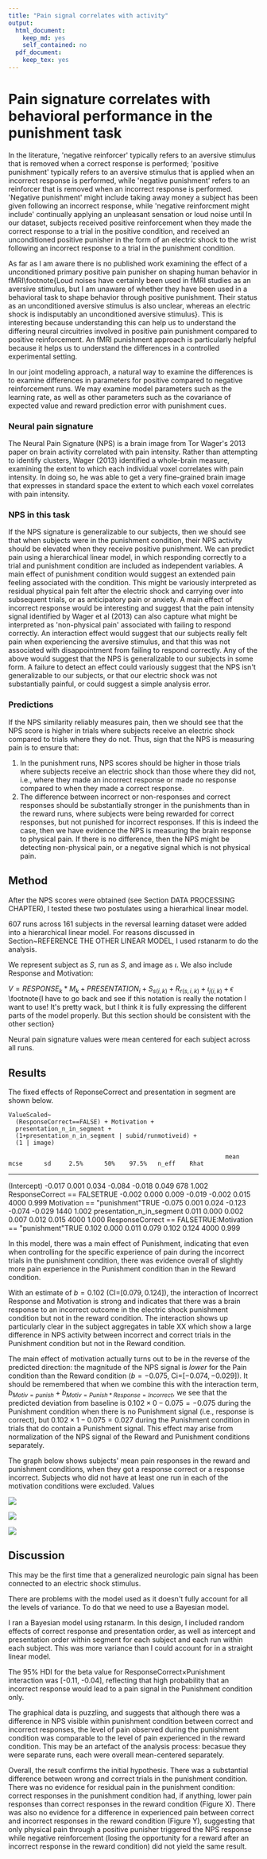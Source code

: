 ```yaml
---
title: "Pain signal correlates with activity"
output:
  html_document:
    keep_md: yes
    self_contained: no
  pdf_document:
    keep_tex: yes
---
```


# Pain signature correlates with behavioral performance in the punishment task

In the literature, 'negative reinforcer' typically refers to an aversive stimulus that is removed when a correct response is performed; 'positive punishment' typically refers to an aversive stimulus that is applied when an incorrect response is performed, while 'negative punishment' refers to an reinforcer that is removed when an incorrect response is performed. 'Negative punishment' might include taking away money a subject has been given following an incorrect response, while 'negative reinforcment might include' continually applying an unpleasant sensation or loud noise until In our dataset, subjects received positive reinforcement when they made the correct response to a trial in the positive condition, and received an unconditioned positive punisher in the form of an electric shock to the wrist following an incorrect response to a trial in the punishment condition.

As far as I am aware there is no published work examining the effect of a unconditioned primary positive pain punisher on shaping human behavior in fMRI\footnote{Loud noises have certainly been used in fMRI studies as an aversive stimulus, but I am unaware of whether they have been used in a behavioral task to shape behavior through positive punishment. Their status as an unconditioned aversive stimulus is also unclear, whereas an electric shock is indisputably an unconditioned aversive stimulus}. This is interesting because understanding this can help us to understand the differing neural circuitries involved in positive pain punishment compared to positive reinforcement. An fMRI punishment approach is particularly helpful because it helps us to understand the differences in a controlled experimental setting.

In our joint modeling approach, a natural way to examine the differences is to examine differences in parameters for positive compared to negative reinforcement runs. We may examine model parameters such as the learning rate, as well as other parameters such as the covariance of expected value and reward prediction error with punishment cues.

### Neural pain signature

The Neural Pain Signature (NPS) is a brain image from Tor Wager's 2013 paper on brain activity correlated with pain intensity. Rather than attempting to identify clusters, Wager (2013) identified a whole-brain measure, examining the extent to which each individual voxel correlates with pain intensity. In doing so, he was able to get a very fine-grained brain image that expresses in standard space the extent to which each voxel correlates with pain intensity. 



### NPS in this task

If the NPS signature is generalizable to our subjects, then we should see that when subjects were in the punishment condition, their NPS activity should be elevated when they receive positive punishment. We can predict pain using a hierarchical linear model, in which responding correctly to a trial and punishment condition are included as independent variables. A main effect of punishment condition would suggest an extended pain feeling associated with the condition. This might be variously interpreted as residual physical pain felt after the electric shock and carrying over into subsequent trials, or as anticipatory pain or anxiety. A main effect of incorrect response would be interesting and suggest that the pain intensity signal identified by Wager et al (2013) can also capture what might be interpreted as 'non-physical pain' associated with failing to respond correctly. An interaction effect would suggest that our subjects really felt pain when experiencing the aversive stimulus, and that this was not associated with disappointment from failing to respond correctly. Any of the above would suggest that the NPS is generalizable to our subjects in some form. A failure to detect an effect could variously suggest that the NPS isn't generalizable to our subjects, or that our electric shock was not substantially painful, or could suggest a simple analysis error.

### Predictions

If the NPS similarity reliably measures pain, then we should see that the NPS score is higher in trials where subjects receive an electric shock compared to trials where they do not. Thus, sign that the NPS is measuring pain is to ensure that:

 1. In the punishment runs, NPS scores should be higher in those trials where subjects receive an electric shock than those where they did not, i.e., where they made an incorrect response or made no response compared to when they made a correct response.
 2. The difference between incorrect or non-responses and correct responses should be substantially stronger in the punishments than in the reward runs, where subjects were being rewarded for correct responses, but not punished for incorrect responses. If this is indeed the case, then we have evidence the NPS is measuring the brain response to physical pain. If there is no difference, then the NPS might be detecting non-physical pain, or a negative signal which is not physical pain.

## Method

After the NPS scores were obtained (see Section DATA PROCESSING CHAPTER), I tested these two postulates using a hierarhical linear model.






607 runs across 161 subjects in the reversal learning dataset were added into a hierarchical linear model. For reasons discussed in Section~REFERENCE THE OTHER LINEAR MODEL, I used rstanarm to do the analysis.

We represent subject as $S$, run as $S$, and image as $\iota$. We also include Response and Motivation:

$V=\mathit{RESPONSE}_k*M_k+\mathit{PRESENTATION}_{i} + S_{s(i, k )} + R_{r(s,i , k )} + \iota_{j(i, k)} + \epsilon$ \footnote{I have to go back and see if this notation is really the notation I want to use! It's pretty wack, but I think it is fully expressing the different parts of the model properly. But this section should be consistent with the other section}

Neural pain signature values were mean centered for each subject across all runs.

## Results

The fixed effects of ReponseCorrect and presentation in segment are shown below.


```{}
ValueScaled~
  (ResponseCorrect==FALSE) + Motivation + 
  presentation_n_in_segment + 
  (1+presentation_n_in_segment | subid/runmotiveid) + 
  (1 | image)

```






                                                                 mean    mcse      sd     2.5%      50%    97.5%   n_eff    Rhat
------------------------------------------------------------  -------  ------  ------  -------  -------  -------  ------  ------
(Intercept)                                                    -0.017   0.001   0.034   -0.084   -0.018    0.049     678   1.002
ResponseCorrect == FALSETRUE                                   -0.002   0.000   0.009   -0.019   -0.002    0.015    4000   0.999
Motivation == "punishment"TRUE                                 -0.075   0.001   0.024   -0.123   -0.074   -0.029    1440   1.002
presentation_n_in_segment                                       0.011   0.000   0.002    0.007    0.012    0.015    4000   1.000
ResponseCorrect == FALSETRUE:Motivation == "punishment"TRUE     0.102   0.000   0.011    0.079    0.102    0.124    4000   0.999


In this model, there was a main effect of Punishment, indicating that even when controlling for the specific experience of pain during the incorrect trials in the punishment condition, there was evidence overall of slightly more pain experience in the Punishment condition than in the Reward condition.

With an estimate of $b=0.102$ (CI=$[0.079,0.124]$), the interaction of Incorrect Response and Motivation is strong and indicates that there was a brain response to an incorrect outcome in the electric shock punishment condition but not in the reward condition. The interaction shows up particularly clear in the subject aggregates in table XX which show a large difference in NPS activity between incorrect and correct trials in the Punishment condition but not in the Reward condition.


The main effect of motivation actually turns out to be in the reverse of the predicted direction: the magnitude of the NPS signal is _lower_ for the Pain condition than the Reward condition ($b=-0.075$, Ci=$[-0.074, -0.029]$). It should be remembered that when we combine this with the interaction term, $b_{Motiv=punish} + b_{Motiv=Punish*Response=Incorrect}$, we see that the predicted deviation from baseline is $0.102\times 0 - 0.075=-0.075$ during the Punishment condition when there is no Punishment signal (i.e., response is correct), but $0.102\times 1 - 0.075=0.027$ during the Punishment condition in trials that do contain a Punishment signal. This effect may arise from normalization of the NPS signal of the Reward and Punishment conditions separately.



The graph below shows subjects' mean pain responses in the reward and punishment conditions, when they got a response correct or a response incorrect. Subjects who did not have at least one run in each of the motivation conditions were excluded. Values 

![](final_report_hlm_negative_affect_nocomparison_files/figure-html/finalgraphs2-1.png)<!-- -->

![](final_report_hlm_negative_affect_nocomparison_files/figure-html/finalgraphs3-1.png)<!-- -->

![](final_report_hlm_negative_affect_nocomparison_files/figure-html/finalgraphs4-1.png)<!-- -->


## Discussion

This may be the first time that a generalized neurologic pain signal has been connected to an electric shock stimulus.

There are problems with the model used as it doesn't fully account for all the levels of variance. To do that we need to use a Bayesian model.

I ran a Bayesian model using rstanarm. In this design, I included random effects of correct response and presentation order, as well as intercept and presentation order within segment for each subject and each run within each subject. This was more variance than I could account for in a straight linear model.

The 95% HDI for the beta value for ResponseCorrect$\times$Punishment interaction was [-0.11, -0.04], reflecting that high probability that an incorrect response would lead to a pain signal in the Punishment condition only.

The graphical data is puzzling, and suggests that although there was a difference in NPS visible within punishment condition between correct and incorrect responses, the level of pain observed during the punishment condition was comparable to the level of pain experienced in the reward condition. This may be an artefact of the analysis process: becasue they were separate runs, each were overall mean-centered separately. 


Overall, the result confirms the initial hypothesis. There was a substantial difference between wrong and correct trials in the punishment condition. There was no evidence for residual pain in the punishment condition: correct responses in the punishment condition had, if anything, lower pain responses than correct responses in the reward condition (Figure X). There was also no evidence for a difference in experienced pain between correct and incorrect responses in the reward condition (Figure Y), suggesting that only physical pain through a positive punisher triggered the NPS response while negative reinforcement (losing the opportunity for a reward after an incorrect response in the reward condition) did not yield the same result.

